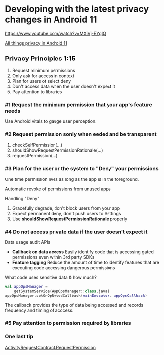 # Developing with the latest privacy changes in Android 11

<https://www.youtube.com/watch?v=MXlVj-EYgIQ>

[All things privacy in Android 11](https://www.youtube.com/watch?v=5w5h_UdIiqs)

## Privacy Principles 1:15

1. Request minimum permissions
2. Only ask for access in context
3. Plan for users ot select deny
4. Don't access data when the user doesn't expect it
5. Pay attention to libraries

### #1 Request the minimum permission that your app's feature needs

Use Android vitals to gauge user perception.

### #2 Request permission sonly when eeded and be transparent

1. checkSelfPermission(...)
2. shouldShowRequestPermissionRationale(...)
3. requestPermission(...)

### #3 Plan for the user or the system to "Deny" your permissions

One time permission lives as long as the app is in the foreground.

Automatic revoke of permissions from unused apps

Handling "Deny"

1. Gracefully degrade, don't block users from your app
2. Expect permanent deny, don't push users to Settings
3. Use **shouldShowRequestPermissionRationale** properly

### #4 Do not access private data if the user doesn't expect it

Data usage audit APIs

- **Callback on data access** Easily identify code that is accessing gated permissions even within 3rd party SDKs
- **Feature tagging** Reduce the amount of time to identify features that are executing code accessing dangerous permissions

What code uses sensitive data & how much?

```kotlin
val appOpsManager =
    getSystemService(AppOpsManager::class.java)
appOpsManager.setOnOpNotedCallback(mainExecutor, appOpsCallback)
```

The callback provides the type of data being accessed and records frequency and timing of acccess.

### #5 Pay attention to permission required by libraries

### One  last tip

[ActivityRequestContract.RequestPermission](https://developer.android.com/reference/androidx/activity/result/contract/ActivityResultContracts.RequestPermission?hl=en)
